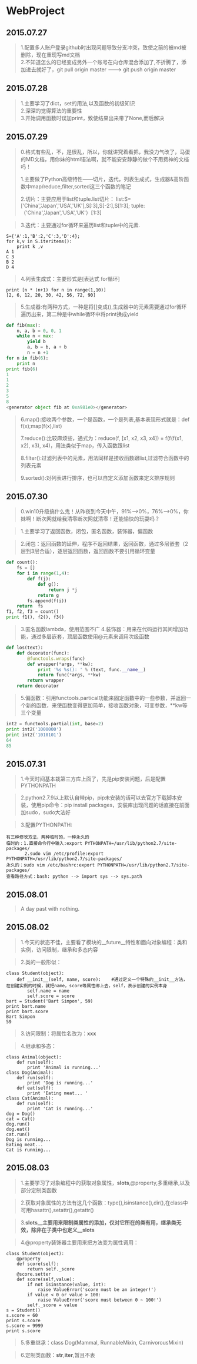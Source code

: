 # WebProject
2015.07.27
----------
>1.配置多人账户登录github时出现问题导致分支冲突，致使之前的被md被删除，现在重现写md文档</br>
>2.不知道怎么的已经变成另外一个账号在向仓库混合添加了,不折腾了，添加进去就好了，git pull origin master --->  git push origin master

2015.07.28
----------
>1.主要学习了dict，set的用法,以及函数的初级知识</br>
>2.深深的觉得算法的重要性</br>
>3.开始调用函数时误加print，致使结果出来带了None,而后解决

2015.07.29
----------
> 0.格式有些乱，不，是很乱，所以，你就讲究着看把，我没力气改了，马蛋的MD文档，用你妹的html语法啊，就不能安安静静的做个不用费神的文档吗！
> 
> 1.主要做了Python高级特性——切片，迭代，列表生成式，生成器&高阶函数中map/reduce,filter,sorted这三个函数的笔记
> 
> 2.切片：主要应用于list和tuple.list切片：
              list:S=['China','Japan','USA','UK'],S[:3],S[-2:],S[1:3];
              tuple:（'China','Japan','USA','UK'）[1:3]

> 3.迭代：主要通过for循环来遍历list和tuple中的元素.
```
S={'A':1,'B':2,'C':3,'D':4};
for k,v in S.iteritems():
	print k ,v
A 1
C 3
B 2
D 4
```

> 4.列表生成式：主要形式是[表达式 for循环]
```
print [n * (n+1) for n in range(1,10)]
[2, 6, 12, 20, 30, 42, 56, 72, 90]
```

> 5.生成器:有两种方式，一种是将[]变成(),生成器中的元素需要通过for循环遍历出来，第二种是中while循环中将print换成yield
```python
def fib(max):
	n, a, b = 0, 0, 1
	while n < max:
		yield b    
		a, b = b, a + b
		n = n +1
for n in fib(6):
	print n
print fib(6)
1
1
2
3
5
8
<generator object fib at 0xa981e0></generator>
```

> 6.map():接收两个参数，一个是函数，一个是列表,基本表现形式就是：def f(x);map(f(x),list)
> 
> 7.reduce():比较麻烦些，通式为：reduce(f, [x1, x2, x3, x4]) = f(f(f(x1, x2), x3), x4)，用法类似于map，传入函数跟list
> 
> 8.filter():过滤列表中的元素，用法同样是接收函数跟list,过滤符合函数中的列表元素
> 
> 9.sorted():对列表进行排序，也可以自定义添加函数来定义排序规则

2015.07.30
----------
>0.win10升级搞什么鬼！从昨夜到今天中午，91%-->0%，76%-->0%，你妹啊！断次网就给我清零断次网就清零！还能愉快的玩耍吗？

>1.主要学习了返回函数，闭包，匿名函数，装饰器，偏函数

>2.闭包：返回函数的延伸，程序不返回结果，返回函数，通过多层嵌套（2层到3层合适），逐层返回函数，返回函数不要引用循环变量
```python
def count():
	fs = []
	for i in range(1,4):
		def f(j):
			def g():
				return j *j
			return g
		fs.append(f(i))
	return  fs
f1, f2, f3 = count()
print f1(), f2(), f3()
```
>3.匿名函数lambda，使用范围不广
>4.装饰器：用来在代码运行其间增加功能，通过多层嵌套，顶层函数使用@元素来调用次级函数
```python
def los(text):
	def decorator(func):
		@functools.wraps(func)
		def wrapper(*args, **kw):
			print '%s %s(): ' % (text, func.__name__)
			return func(*args, **kw)
		return wrapper
	return decorator
```
>5.偏函数：引用functools.partical功能来固定函数中的一些参数，并返回一个新的函数，来使函数变得更加简单，接收函数对象，可变参数，**kw等三个变量
```python
int2 = functools.partial(int, base=2)
print int2('1000000')
print int2('1010101')
64
85
```

2015.07.31
----------
>1.今天时间基本栽第三方库上面了，先是pip安装问题，后是配置PYTHONPATH

>2.python2.7.9以上默认自带pip，pip未安装的话可以去官方下载脚本安装，使用pip命令：pip install packsges，安装库出现问题的话直接在前面加sudo，sudo大法好

>3.配置PYTHONPATH:
```
有三种修改方法，两种临时的，一种永久的
临时的：1.直接命令行中输入:export PYTHONPATH=/usr/lib/python2.7/site-packages/
       2.sudo vim /etc/profile:export PYTHONPATH=/usr/lib/python2.7/site-packages/
永久的：sudo vim /etc/bashrc:export PYTHONPATH=/usr/lib/python2.7/site-packages/
查看路径方式：bash: python --> import sys --> sys.path
```

2015.08.01
----------
> A day past with nothing.

2015.08.02
----------
>1.今天的状态不佳，主要看了模块的__future__特性和面向对象编程：类和实例，访问限制，继承和多态内容

>2.类的一般形似：
```
class Student(object):
	def __init__(self, name, score):    #通过定义一个特殊的__init__方法，在创建实例的时候，就把name，score等属性绑上去，self，表示创建的实例本身
		self.name = name
		self.score = score
bart = Student('Bart Simpon', 59)
print bart.name
print bart.score
Bart Simpon
59
```
>3.访问限制：将属性名改为：__xxx__

>4.继承和多态：
```
class Animal(object):
	def run(self):
		print 'Animal is running...'
class Dog(Animal):
	def run(self): 
		print 'Dog is running...'
	def eat(self):
		print 'Eating meat... '
class Cat(Animal):
	def run(self):
		print 'Cat is running...'
dog = Dog()
cat = Cat()
dog.run()
dog.eat()
cat.run()
Dog is running...
Eating meat... 
Cat is running...
```

2015.08.03
----------
>1.主要学习了对象编程中的获取对象属性，__slots__,@property,多重继承,以及部分定制类函数

>2.获取对象属性的方法有这几个函数：type(),isinstance(),dir(),在class中可用hasattr(),setattr(),getattr()

>3.__slots__主要用来限制类属性的添加，仅对它所在的类有用，继承类无效，除非在子类中也定义__slots__

>4.@property装饰器主要用来把方法变为属性调用：
```
class Student(object):
	@property    
	def score(self):
	    return self._score
	@score.setter
	def score(self,value):
		if not isinstance(value, int):
			raise ValueError('score must be an integer!')
		if value < 0 or value > 100:
			raise ValueError('score must between 0 ~ 100!')
		self._score = value
s = Student()
s.score = 60
print s.score
s.score = 9999
print s.score
```
>5.多重继承：class Dog(Mammal, RunnableMixin, CarnivorousMixin)

>6.定制类函数：__str__,__iter__,暂且不表
